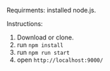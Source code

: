 Requirments: installed node.js.

Instructions:
1. Download or clone.
2. run `npm install`
3. run `npm run start`
4. open `http://localhost:9000/`